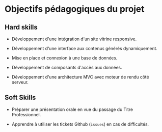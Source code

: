# Objectifs pédagogiques du projet

## Hard skills

- Développement d'une intégration d'un site vitrine responsive.

- Développement d'une interface aux contenus générés dynamiquement.

- Mise en place et connexion à une base de données.

- Développement de composants d'accès aux données.

- Développement d'une architecture MVC avec moteur de rendu côté serveur.

## Soft Skills

- Préparer une présentation orale en vue du passage du Titre Professionnel.

- Apprendre à utiliser les tickets Github (`issues`) en cas de difficultés.

